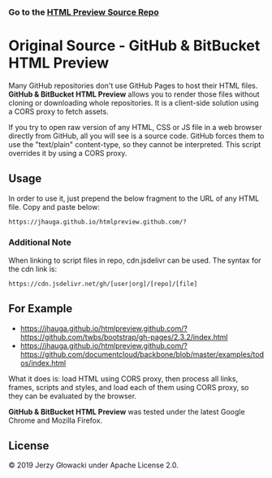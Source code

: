 ### Go to the [HTML Preview Source Repo](https://github.com/htmlpreview/htmlpreview.github.com)

# Original Source - GitHub & BitBucket HTML Preview
Many GitHub repositories don't use GitHub Pages to host their HTML files. **GitHub & BitBucket HTML Preview** allows you to render those files without cloning or downloading whole repositories. It is a client-side solution using a CORS proxy to fetch assets.

If you try to open raw version of any HTML, CSS or JS file in a web browser directly from GitHub, all you will see is a source code. GitHub forces them to use the "text/plain" content-type, so they cannot be interpreted. This script overrides it by using a CORS proxy.

## Usage

In order to use it, just prepend the below fragment to the URL of any HTML file. Copy and paste below: 
```markdown
https://jhauga.github.io/htmlpreview.github.com/?
```

### Additional Note
When linking to script files in repo, cdn.jsdelivr can be used. The syntax for the cdn link is:
```
https://cdn.jsdelivr.net/gh/[user|org]/[repo]/[file]
```

## For Example
 - https://jhauga.github.io/htmlpreview.github.com/?https://github.com/twbs/bootstrap/gh-pages/2.3.2/index.html
 - https://jhauga.github.io/htmlpreview.github.com/?https://github.com/documentcloud/backbone/blob/master/examples/todos/index.html

What it does is: load HTML using CORS proxy, then process all links, frames, scripts and styles, and load each of them using CORS proxy, so they can be evaluated by the browser.

**GitHub & BitBucket HTML Preview** was tested under the latest Google Chrome and Mozilla Firefox.

## License

&copy; 2019 Jerzy Głowacki under Apache License 2.0.
